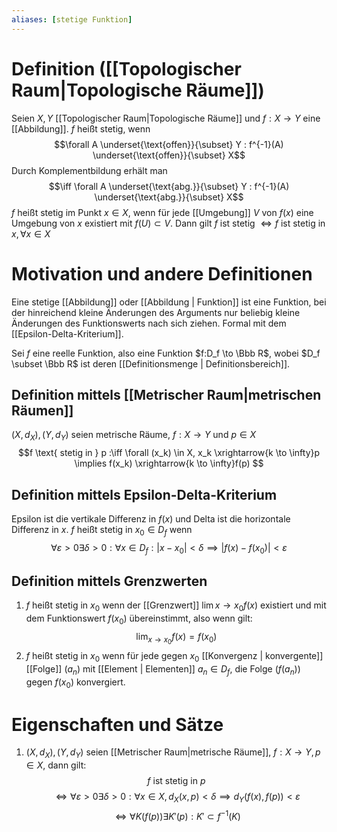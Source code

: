 ```yaml
---
aliases: [stetige Funktion]
---
```

# Definition ([[Topologischer Raum|Topologische Räume]])
Seien $X, Y$ [[Topologischer Raum|Topologische Räume]] und $f: X \to Y$ eine [[Abbildung]]. $f$ heißt stetig, wenn
$$\forall A \underset{\text{offen}}{\subset} Y : f^{-1}(A) \underset{\text{offen}}{\subset} X$$
Durch Komplementbildung erhält man
$$\iff \forall A \underset{\text{abg.}}{\subset} Y : f^{-1}(A) \underset{\text{abg.}}{\subset} X$$
$f$ heißt stetig im Punkt $x \in X$, wenn für jede [[Umgebung]] $V$ von $f(x)$ eine Umgebung von $x$ existiert mit $f(U) \subset V$. Dann gilt
$f$ ist stetig $\iff f$ ist stetig in $x, \forall x \in X$

# Motivation und andere Definitionen
Eine stetige [[Abbildung]] oder [[Abbildung | Funktion]] ist eine Funktion, bei der hinreichend kleine Änderungen des Arguments nur beliebig kleine Änderungen des Funktionswerts nach sich ziehen. Formal mit dem [[Epsilon-Delta-Kriterium]].

Sei $f$ eine reelle Funktion, also eine Funktion $f:D_f \to \Bbb R$, wobei $D_f \subset \Bbb R$ ist deren [[Definitionsmenge | Definitionsbereich]].
## Definition mittels [[Metrischer Raum|metrischen Räumen]]
$(X, d_X), (Y, d_Y)$ seien metrische Räume, $f: X \to Y$ und $p \in X$
$$f \text{ stetig in } p :\iff \forall (x_k) \in X, x_k \xrightarrow{k \to \infty}p \implies f(x_k) \xrightarrow{k \to \infty}f(p) $$
## Definition mittels Epsilon-Delta-Kriterium
Epsilon ist die vertikale Differenz in $f(x)$ und Delta ist die horizontale Differenz in $x$.
$f$ heißt stetig in $x_0 \in D_f$ wenn 
$$\forall \varepsilon > 0 \exists \delta > 0 : \forall x \in D_f : |x - x_0| < \delta \implies |f(x) - f(x_0)| < \varepsilon$$
## Definition mittels Grenzwerten
1. $f$ heißt stetig in $x_0$ wenn der [[Grenzwert]] $\lim{x \to x_0} f(x)$ existiert und mit dem Funktionswert $f(x_0)$ übereinstimmt, also wenn gilt:
$$ {\displaystyle \lim _{x\to x_{0}}f(x)=f(x_{0})} $$
2. $f$ heißt stetig in $x_0$ wenn für jede gegen $x_0$ [[Konvergenz | konvergente]] [[Folge]] $(a_n)$ mit [[Element | Elementen]] $a_n \in D_f$, die Folge $(f(a_n))$ gegen $f(x_0)$ konvergiert.
# Eigenschaften und Sätze
1. $(X, d_X), (Y, d_Y)$ seien [[Metrischer Raum|metrische Räume]], $f:X \to Y, p \in X$, dann gilt:
$$f \text{ ist stetig in } p $$
$$\iff \forall \varepsilon > 0 \exists \delta > 0 : \forall x \in X, d_X(x,p) < \delta \implies d_Y(f(x), f(p)) < \varepsilon$$
$$\iff \forall K(f(p)) \exists K'(p):K' \subset f^{-1}(K)$$
